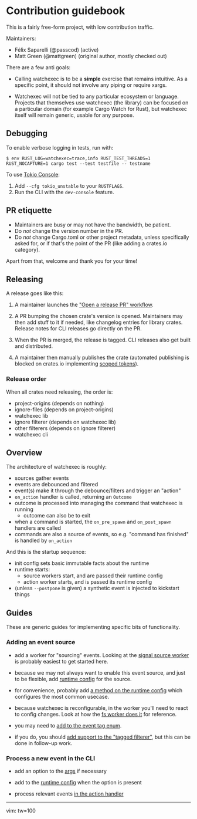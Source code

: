 # Contribution guidebook


This is a fairly free-form project, with low contribution traffic.

Maintainers:

- Félix Saparelli (@passcod) (active)
- Matt Green (@mattgreen) (original author, mostly checked out)

There are a few anti goals:

- Calling watchexec is to be a **simple** exercise that remains intuitive. As a specific point, it
  should not involve any piping or require xargs.

- Watchexec will not be tied to any particular ecosystem or language. Projects that themselves use
  watchexec (the library) can be focused on a particular domain (for example Cargo Watch for Rust),
  but watchexec itself will remain generic, usable for any purpose.


## Debugging

To enable verbose logging in tests, run with:

```console
$ env RUST_LOG=watchexec=trace,info RUST_TEST_THREADS=1 RUST_NOCAPTURE=1 cargo test --test testfile -- testname
```

To use [Tokio Console](https://github.com/tokio-rs/console):

1. Add `--cfg tokio_unstable` to your `RUSTFLAGS`.
2. Run the CLI with the `dev-console` feature.


## PR etiquette

- Maintainers are busy or may not have the bandwidth, be patient.
- Do _not_ change the version number in the PR.
- Do _not_ change Cargo.toml or other project metadata, unless specifically asked for, or if that's
  the point of the PR (like adding a crates.io category).

Apart from that, welcome and thank you for your time!


## Releasing

A release goes like this:

1. A maintainer launches the ["Open a release PR" workflow](https://github.com/watchexec/watchexec/actions/workflows/release-pr.yml).

2. A PR bumping the chosen crate's version is opened. Maintainers may then add stuff to it if
   needed, like changelog entries for library crates. Release notes for CLI releases go directly on
   the PR.

3. When the PR is merged, the release is tagged. CLI releases also get built and distributed.

4. A maintainer then manually publishes the crate (automated publishing is blocked on crates.io
   implementing [scoped tokens](https://github.com/rust-lang/crates.io/issues/5443)).

### Release order

When all crates need releasing, the order is:

- project-origins (depends on nothing)
- ignore-files (depends on project-origins)
- watchexec lib
- ignore filterer (depends on watchexec lib)
- other filterers (depends on ignore filterer)
- watchexec cli

## Overview

The architecture of watchexec is roughly:

- sources gather events
- events are debounced and filtered
- event(s) make it through the debounce/filters and trigger an "action"
- `on_action` handler is called, returning an `Outcome`
- outcome is processed into managing the command that watchexec is running
  - outcome can also be to exit
- when a command is started, the `on_pre_spawn` and `on_post_spawn` handlers are called
- commands are also a source of events, so e.g. "command has finished" is handled by `on_action`

And this is the startup sequence:
- init config sets basic immutable facts about the runtime
- runtime starts:
  - source workers start, and are passed their runtime config
  - action worker starts, and is passed its runtime config
- (unless `--postpone` is given) a synthetic event is injected to kickstart things

## Guides

These are generic guides for implementing specific bits of functionality.

### Adding an event source

- add a worker for "sourcing" events. Looking at the [signal source
  worker](https://github.com/watchexec/watchexec/blob/main/crates/lib/src/signal/source.rs) is
  probably easiest to get started here.

- because we may not always want to enable this event source, and just to be flexible, add [runtime
  config](https://github.com/watchexec/watchexec/blob/main/crates/lib/src/config.rs) for the source.

- for convenience, probably add [a method on the runtime
  config](https://github.com/watchexec/watchexec/blob/main/crates/lib/src/config.rs) which
  configures the most common usecase.

- because watchexec is reconfigurable, in the worker you'll need to react to config changes. Look at
  how the [fs worker does it](https://github.com/watchexec/watchexec/blob/main/crates/lib/src/fs.rs)
  for reference.

- you may need to [add to the event tag
  enum](https://github.com/watchexec/watchexec/blob/main/crates/lib/src/event.rs).

- if you do, you should [add support to the "tagged
  filterer"](https://github.com/watchexec/watchexec/blob/main/crates/filterer/tagged/src/parse.rs),
  but this can be done in follow-up work.

### Process a new event in the CLI

- add an option to the
  [args](https://github.com/watchexec/watchexec/blob/main/crates/cli/src/args.rs) if necessary

- add to the [runtime
  config](https://github.com/watchexec/watchexec/blob/main/crates/cli/src/config/runtime.rs) when
  the option is present

- process relevant events [in the action
  handler](https://github.com/watchexec/watchexec/blob/main/crates/cli/src/config/runtime.rs)

---
vim: tw=100
